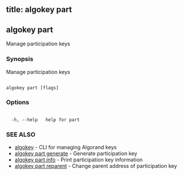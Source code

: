 title: algokey part
---
## algokey part



Manage participation keys



### Synopsis



Manage participation keys



```

algokey part [flags]

```



### Options



```

  -h, --help   help for part

```



### SEE ALSO



* [algokey](../../../algokey/algokey/)	 - CLI for managing Algorand keys
* [algokey part generate](../generate/)	 - Generate participation key
* [algokey part info](../info/)	 - Print participation key information
* [algokey part reparent](../reparent/)	 - Change parent address of participation key



